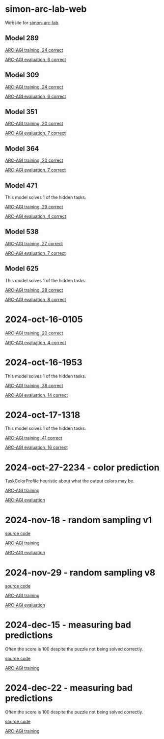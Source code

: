 # simon-arc-lab-web
Website for [simon-arc-lab](https://github.com/neoneye/simon-arc-lab).

## Model 289

[ARC-AGI training, 24 correct](model/289/arcagi_training)

[ARC-AGI evaluation, 6 correct](model/289/arcagi_evaluation)

## Model 309

[ARC-AGI training, 24 correct](model/309/arcagi_training)

[ARC-AGI evaluation, 6 correct](model/309/arcagi_evaluation)

## Model 351

[ARC-AGI training, 20 correct](model/351/arcagi_training)

[ARC-AGI evaluation, 7 correct](model/351/arcagi_evaluation)

## Model 364

[ARC-AGI training, 20 correct](model/364/arcagi_training)

[ARC-AGI evaluation, 7 correct](model/364/arcagi_evaluation)

## Model 471

This model solves 1 of the hidden tasks.

[ARC-AGI training, 29 correct](model/471/arcagi_training)

[ARC-AGI evaluation, 4 correct](model/471/arcagi_evaluation)

## Model 538

[ARC-AGI training, 27 correct](model/538/arcagi_training)

[ARC-AGI evaluation, 7 correct](model/538/arcagi_evaluation)

## Model 625

This model solves 1 of the hidden tasks.

[ARC-AGI training, 28 correct](model/625/arcagi_training)

[ARC-AGI evaluation, 8 correct](model/625/arcagi_evaluation)

# 2024-oct-16-0105

[ARC-AGI training, 20 correct](model/2024-oct-16-0105/arcagi_training)

[ARC-AGI evaluation, 4 correct](model/2024-oct-16-0105/arcagi_evaluation)

# 2024-oct-16-1953

This model solves 1 of the hidden tasks.

[ARC-AGI training, 38 correct](model/2024-oct-16-1953/arcagi_training)

[ARC-AGI evaluation, 14 correct](model/2024-oct-16-1953/arcagi_evaluation)

# 2024-oct-17-1318

This model solves 1 of the hidden tasks.

[ARC-AGI training, 41 correct](model/2024-oct-17-1318/arcagi_training)

[ARC-AGI evaluation, 16 correct](model/2024-oct-17-1318/arcagi_evaluation)

# 2024-oct-27-2234 - color prediction

TaskColorProfile heuristic about what the output colors may be.

[ARC-AGI training](model/2024-oct-27-2234/arcagi_training)

[ARC-AGI evaluation](model/2024-oct-27-2234/arcagi_evaluation)

# 2024-nov-18 - random sampling v1

[source code](https://github.com/neoneye/simon-arc-lab/blob/main/simon_arc_model_run/run_random_sampling_colors.py)

[ARC-AGI training](model/2024-nov-18/arcagi_training)

[ARC-AGI evaluation](model/2024-nov-18/arcagi_evaluation)

# 2024-nov-29 - random sampling v8

[source code](https://github.com/neoneye/simon-arc-lab/blob/main/simon_arc_model_run/run_random_sampling_colors_v8.py)

[ARC-AGI training](model/2024-nov-29/arcagi_training)

[ARC-AGI evaluation](model/2024-nov-29/arcagi_evaluation)

# 2024-dec-15 - measuring bad predictions

Often the score is 100 despite the puzzle not being solved correctly.

[source code](https://github.com/neoneye/simon-arc-lab/blob/main/simon_arc_model_run/measure_bad_predictions.py)

[ARC-AGI training](model/2024-dec-15/arcagi_training)

# 2024-dec-22 - measuring bad predictions

Often the score is 100 despite the puzzle not being solved correctly.

[source code](https://github.com/neoneye/simon-arc-lab/blob/main/simon_arc_model_run/measure_bad_predictions.py)

[ARC-AGI training](model/2024-dec-22/arcagi_training)


